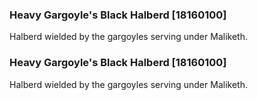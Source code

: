 ### Heavy Gargoyle's Black Halberd [18160100]

Halberd wielded by the gargoyles serving under Maliketh.### Heavy Gargoyle's Black Halberd [18160100]

Halberd wielded by the gargoyles serving under Maliketh.